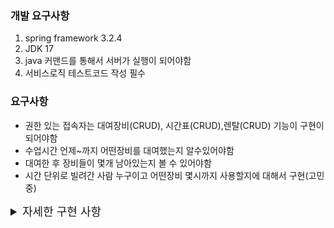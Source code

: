 <h3>개발 요구사항</h3>
<ol>
    <li>spring framework 3.2.4</li>
    <li>JDK 17</li>
    <li>java 커맨드를 통해서 서버가 실행이 되어야함</li>
    <li>서비스로직 테스트코드 작성 필수</li>
</ol>
<h3>요구사항</h3>
    <ul>
        <li>
            권한 있는 접속자는 대여장비(CRUD), 시간표(CRUD),렌탈(CRUD) 기능이 구현이 되어야함
        </li>
        <li>
            수업시간 언제~까지 어떤장비를 대여했는지 알수있어야함
        </li>
        <li>
            대여한 후 장비들이 몇개 남아있는지 볼 수 있어야함
        </li>
        <li>
            시간 단위로 빌려간 사람 누구이고 어떤장비 몇시까지 사용할지에 대해서 구현(고민중)
        </li>
    </ul>
<details>
    <summary style="font-size: large">자세한 구현 사항</summary>
    <ul>
        <li>
            <s>장비 등록</s>
        <ul>
            <li>
                기능: 장비 등록
            </li>
            <li>
                요청: 장비이름, 갯수
            </li>
        </ul>
        </li>
    </ul>
    <ul>
        <li>
            <s>장비 수정</s>
            <ul>
                <li>
                    기능: 장비 갯수 만큼 뺄수있고 더할수있음
                </li>
                <li>
                    요청: 장비이름, (빼기 or 더하기)
                </li>
            </ul>
        </li>
    </ul>
    <ul>
        <li>
            장비 삭제
            <ul>
                <li>
                    기능: 장비 삭제
                </li>
                <li>
                    요청: 장비아이디(DB PK)
                </li>
            </ul>
        </li>
    </ul>
    <ul>
        <li>
            수업 등록
            <ul>
                <li>
                    기능: 수업명, 시작 ~ 까지 등록함
                </li>
                <li>
                    요청: 수업이름, 교시 선택(1~12교시) true 또는 false
                </li>
            </ul>
        </li>
    </ul>
    <ul>
        <li>
            수업 수정
            <ul>
                <li>
                    기능: 수업 이름 수정 및 교시 수정
                </li>
                <li>
                    요청: 기존 수업명, 수정할 이름, 수정할 교시
                </li>
            </ul>
        </li>
    </ul>
    <ul>
        <li>
            수업 삭제
            <ul>
                <li>
                    기능: 수업 삭제
                </li>
                <li>
                    요청: 수업아이디(DB PK)
                </li>
            </ul>
        </li>
    </ul>
    <ul>
        <li>
            렌탈 등록
            <ul>
                <li>
                    기능: 렌탈 등록
                </li>
                <li>
                    요청: 수업명, 렌탈할 제품, 수량
                </li>
            </ul>
        </li>
    </ul>
    <ul>
        <li>
            렌탈 삭제
            <ul>
                <li>
                    기능: 렌탈 삭제
                </li>
                <li>
                    요청: 렌탈아이디(DB PK)
                </li>
            </ul>
        </li>
    </ul>
</details>